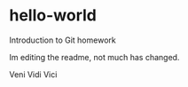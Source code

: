 # hello-world
Introduction to Git homework

Im editing the readme, not much has changed.

Veni Vidi Vici
